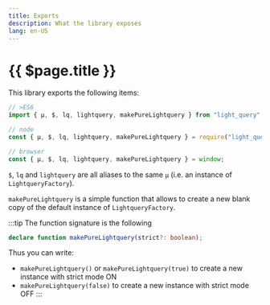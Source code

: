 ```yaml
---
title: Exports
description: What the library exposes
lang: en-US
---
```

# {{ $page.title }}

This library exports the following items:

```javascript
// >ES6
import { µ, $, lq, lightquery, makePureLightquery } from "light_query"

// node
const { µ, $, lq, lightquery, makePureLightquery } = require("light_query");

// browser
const { µ, $, lq, lightquery, makePureLightquery } = window;
```

`$`, `lq` and `lightquery` are all aliases to the same `µ` (i.e. an instance of `LightqueryFactory`).

`makePureLightquery` is a simple function that allows to create a new blank copy of the default instance of `LightqueryFactory`.

:::tip
The function signature is the following

```typescript
declare function makePureLightquery(strict?: boolean);
```

Thus you can write:
* `makePureLightquery()` or `makePureLightquery(true)` to create a new instance with strict mode ON
* `makePureLightquery(false)` to create a new instance with strict mode OFF 
:::
